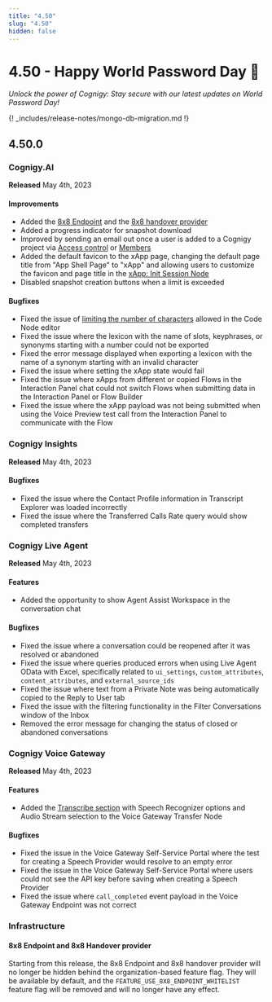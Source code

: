 ```yaml
---
title: "4.50"
slug: "4.50"
hidden: false
---
```


# 4.50 - Happy World Password Day 🔑

_Unlock the power of Cognigy: Stay secure with our latest updates on World Password Day!_

{! _includes/release-notes/mongo-db-migration.md !}

## 4.50.0

### Cognigy.AI

**Released** May 4th, 2023

#### Improvements

- Added the [8x8 Endpoint](../ai/endpoints/8x8.md) and the [8x8 handover provider](../ai/handover-providers/8x8.md)
- Added a progress indicator for snapshot download 
- Improved by sending an email out once a user is added to a Cognigy project via [Access control](../ai/tools/user-menu/access-control.md#notifications) or [Members](../ai/resources/manage/members.md#notifications)
- Added the default favicon to the xApp page, changing the default page title from "App Shell Page" to "xApp" and allowing users to customize the favicon and page title in the [xApp: Init Session Node](../ai/flow-nodes/xApp/init-xApp-session.md)
- Disabled snapshot creation buttons when a limit is exceeded

#### Bugfixes

- Fixed the issue of [limiting the number of characters](../ai/flow-nodes/code/code.md#restrictions) allowed in the Code Node editor
- Fixed the issue where the lexicon with the name of slots, keyphrases, or synonyms starting with a number could not be exported
- Fixed the error message displayed when exporting a lexicon with the name of a synonym starting with an invalid character
- Fixed the issue where setting the xApp state would fail
- Fixed the issue where xApps from different or copied Flows in the Interaction Panel chat could not switch Flows when submitting data in the Interaction Panel or Flow Builder
- Fixed the issue where the xApp payload was not being submitted when using the Voice Preview test call from the Interaction Panel to communicate with the Flow

### Cognigy Insights

**Released** May 4th, 2023

#### Bugfixes

- Fixed the issue where the Contact Profile information in Transcript Explorer was loaded incorrectly
- Fixed the issue where the Transferred Calls Rate query would show completed transfers

### Cognigy Live Agent

**Released** May 4th, 2023

#### Features

- Added the opportunity to show Agent Assist Workspace in the conversation chat

#### Bugfixes

- Fixed the issue where a conversation could be reopened after it was resolved or abandoned
- Fixed the issue where queries produced errors when using Live Agent OData with Excel, specifically related to `ui_settings`, `custom_attributes`, `content_attributes`, and `external_source_ids`
- Fixed the issue where text from a Private Note was being automatically copied to the Reply to User tab
- Fixed the issue with the filtering functionality in the Filter Conversations window of the Inbox
- Removed the error message for changing the status of closed or abandoned conversations

### Cognigy Voice Gateway

**Released** May 4th, 2023

#### Features

- Added the [Transcribe section](../ai/flow-nodes/vg/transfer.md#transcribe) with Speech Recognizer options and Audio Stream selection to the Voice Gateway Transfer Node

#### Bugfixes

- Fixed the issue in the Voice Gateway Self-Service Portal where the test for creating a Speech Provider would resolve to an empty error
- Fixed the issue in the Voice Gateway Self-Service Portal where users could not see the API key before saving when creating a Speech Provider
- Fixed the issue where `call_completed` event payload in the Voice Gateway Endpoint was not correct

### Infrastructure

#### 8x8 Endpoint and 8x8 Handover provider

Starting from this release, the 8x8 Endpoint and 8x8 handover provider will no longer be hidden behind the organization-based feature flag. They will be available by default, and the `FEATURE_USE_8X8_ENDPOINT_WHITELIST` feature flag will be removed and will no longer have any effect.
